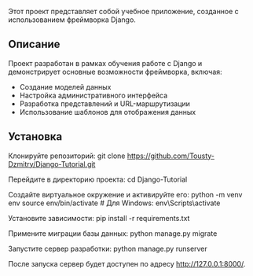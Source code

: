 Этот проект представляет собой учебное приложение, созданное с использованием фреймворка Django.

## Описание

Проект разработан в рамках обучения работе с Django и демонстрирует основные возможности фреймворка, включая:

- Создание моделей данных
- Настройка административного интерфейса
- Разработка представлений и URL-маршрутизации
- Использование шаблонов для отображения данных

## Установка

Клонируйте репозиторий:
git clone https://github.com/Tousty-Dzmitry/Django-Tutorial.git

Перейдите в директорию проекта:
cd Django-Tutorial

Создайте виртуальное окружение и активируйте его:
python -m venv env
source env/bin/activate  # Для Windows: env\Scripts\activate

Установите зависимости:
pip install -r requirements.txt

Примените миграции базы данных:
python manage.py migrate

Запустите сервер разработки:
python manage.py runserver

После запуска сервер будет доступен по адресу http://127.0.0.1:8000/.

